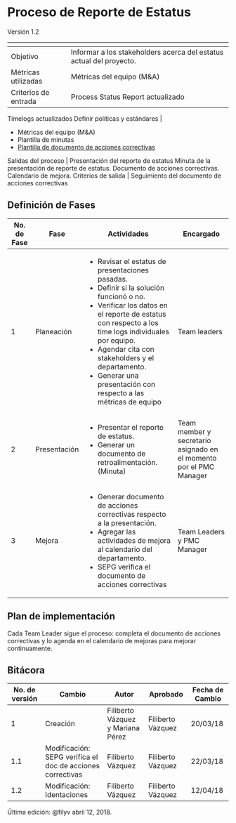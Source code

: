 # Proceso de Reporte de Estatus
Versión 1.2


[]() | []()  
--|--
Objetivo| Informar a los stakeholders acerca del estatus actual del proyecto.
Métricas utilizadas | Métricas del equipo (M&A)
Criterios de entrada | Process Status Report actualizado
Timelogs actualizados
Definir políticas y estándares | <ul><li>Métricas del equipo (M&A)</li><li>Plantilla de minutas</li><li>[Plantilla de documento de acciones correctivas](https://github.com/CaveLabs-1/Wiki/blob/master/PMC/Plantilla%20de%20acciones%20correctivas%201.2.docx)</li></ul>
Salidas del proceso | Presentación del reporte de estatus 
Minuta de la presentación de reporte de estatus.
Documento de acciones correctivas.
Calendario de mejora.
Criterios de salida | Seguimiento del documento de acciones correctivas

## Definición de Fases
No. de Fase | Fase | Actividades | Encargado
------------|------|-------------|-----------
1 | Planeación | <ul><li>Revisar el estatus de presentaciones pasadas.</li><li>Definir si la solución funcionó o no.</li><li>Verificar los datos en el reporte de estatus con respecto a los time logs individuales por equipo.</li><li>Agendar cita con stakeholders y el departamento.</li><li>Generar una presentación con respecto a las métricas de equipo</li></ul>| Team leaders
2 | Presentación | <ul><li>Presentar el reporte de estatus.</li><li>Generar un documento de retroalimentación. (Minuta)</li></ul> | Team member y secretario asignado en el momento por el PMC Manager
3 | Mejora | <ul><li>Generar documento de acciones correctivas respecto a la presentación.</li><li>Agregar las actividades de mejora al calendario del departamento.</li><li>SEPG verifica el documento de acciones correctivas</li></ul> | Team Leaders y PMC Manager

## Plan de implementación
Cada Team Leader sigue el proceso: completa el documento de acciones correctivas y lo agenda en el calendario de mejoras para mejorar continuamente.

## Bitácora
No. de versión | Cambio | Autor | Aprobado | Fecha de Cambio
---------------|--------|-------|----------|-----------------
1 | Creación | Filiberto Vázquez y Mariana Pérez | Filiberto Vázquez | 20/03/18
1.1 | Modificación: SEPG verifica el doc de acciones correctivas | Filiberto Vázquez | Filiberto Vázquez | 22/03/18
1.2 | Modificación: Identaciones | Filiberto Vázquez | Filiberto Vázquez | 12/04/18

Última edición: @filyv abril 12, 2018.

